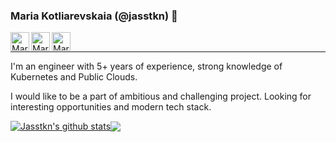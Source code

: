 ### Maria Kotliarevskaia (@jasstkn) 👋

<a href="https://www.linkedin.com/in/maria-kotliarevskaia/">
  <img align="left" alt="Maria's LinkedIN" height="30px" src="https://cdn.simpleicons.org/linkedin" />
</a>
<a href="https://mariarti0644.medium.com">
  <img align="left" alt="Maria's medium profile" height="30px" src="https://camo.githubusercontent.com/a583b5ce3b463c784cb87592b3da7b9b9d014d7a16adfff04b91cb1452ae4ca2/68747470733a2f2f6564656e742e6769746875622e696f2f537570657254696e7949636f6e732f696d616765732f7376672f6d656469756d2e737667" />
</a>
<a href="https://t.me/devoops_notes">
  <img align="left" alt="Maria's telegram channel" height="30px" src="https://camo.githubusercontent.com/f4b401dd7cd9b7840fd31acafd49e151a80e4c9600bf219934461b96dd98e013/68747470733a2f2f6564656e742e6769746875622e696f2f537570657254696e7949636f6e732f696d616765732f7376672f74656c656772616d2e737667" />
</a>
<!-- <a href="https://exercism.org/profiles/Jasstkn">
  <img align="left" alt="Maria's exercism profile" height="30px" src="https://raw.githubusercontent.com/exercism/website-icons/main/exercism/icon-and-word.svg" />
</a>
<a href="https://www.codewars.com/users/Jasstkn">
  <img align="left" alt="Maria's codewars profile" height="30px" src="https://www.codewars.com/users/Jasstkn/badges/large" />
</a> -->
<br>

---

I'm an engineer with 5+ years of experience, strong knowledge of Kubernetes and Public Clouds.

I would like to be a part of ambitious and challenging project. Looking for interesting opportunities and modern tech stack.

<a href="https://github-readme-stats.vercel.app/api?username=jasstkn"><img align="center" src="https://github-readme-stats.vercel.app/api?username=jasstkn&show_icons=true&include_all_commits=true&hide_border=true" alt="Jasstkn's github stats" /></a><a href="https://github-readme-stats.vercel.app/api/top-langs/?username=Jasstkn"><img align="center" src="https://github-readme-stats.vercel.app/api/top-langs/?username=Jasstkn&layout=compact&hide_border=true" /></a>

